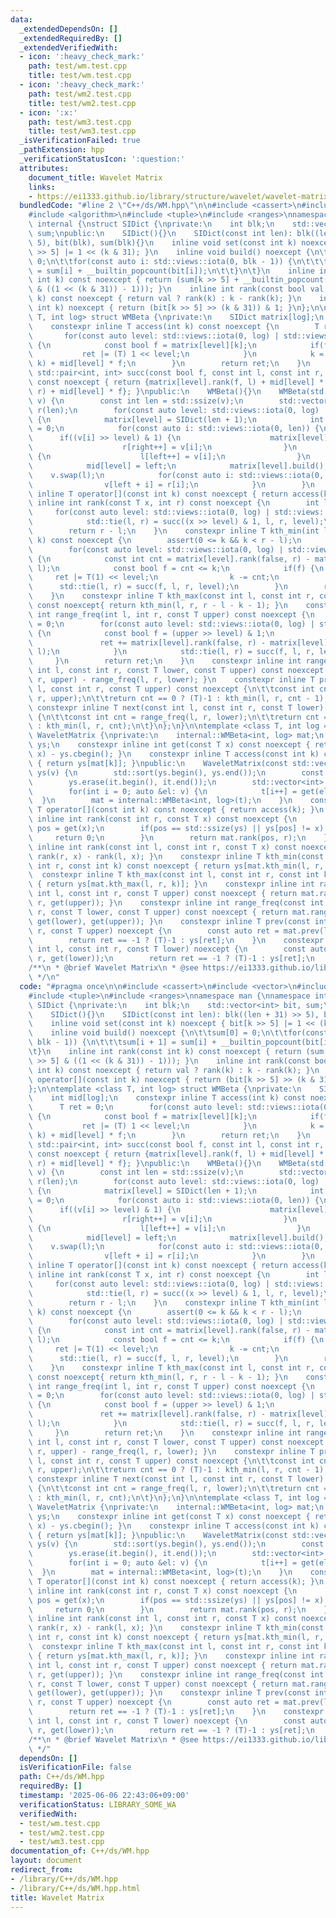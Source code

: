 ```yaml
---
data:
  _extendedDependsOn: []
  _extendedRequiredBy: []
  _extendedVerifiedWith:
  - icon: ':heavy_check_mark:'
    path: test/wm.test.cpp
    title: test/wm.test.cpp
  - icon: ':heavy_check_mark:'
    path: test/wm2.test.cpp
    title: test/wm2.test.cpp
  - icon: ':x:'
    path: test/wm3.test.cpp
    title: test/wm3.test.cpp
  _isVerificationFailed: true
  _pathExtension: hpp
  _verificationStatusIcon: ':question:'
  attributes:
    document_title: Wavelet Matrix
    links:
    - https://ei1333.github.io/library/structure/wavelet/wavelet-matrix.hpp
  bundledCode: "#line 2 \"C++/ds/WM.hpp\"\n\n#include <cassert>\n#include <vector>\n\
    #include <algorithm>\n#include <tuple>\n#include <ranges>\nnamespace man {\nnamespace\
    \ internal {\nstruct SIDict {\nprivate:\n    int blk;\n    std::vector<int> bit,\
    \ sum;\npublic:\n    SIDict(){}\n    SIDict(const int len): blk((len + 31) >>\
    \ 5), bit(blk), sum(blk){}\n    inline void set(const int k) noexcept { bit[k\
    \ >> 5] |= 1 << (k & 31); }\n    inline void build() noexcept {\n\t\tsum[0] =\
    \ 0;\n\t\tfor(const auto i: std::views::iota(0, blk - 1)) {\n\t\t\tsum[i + 1]\
    \ = sum[i] + __builtin_popcount(bit[i]);\n\t\t}\n\t}\n    inline int rank(const\
    \ int k) const noexcept { return (sum[k >> 5] + __builtin_popcount(bit[k >> 5]\
    \ & ((1 << (k & 31)) - 1))); }\n    inline int rank(const bool val, const int\
    \ k) const noexcept { return val ? rank(k) : k - rank(k); }\n    inline bool operator[](const\
    \ int k) noexcept { return (bit[k >> 5] >> (k & 31)) & 1; }\n};\n\ntemplate <class\
    \ T, int log> struct WMBeta {\nprivate:\n    SIDict matrix[log];\n    int mid[log];\n\
    \    constexpr inline T access(int k) const noexcept {\n        T ret = 0;\n \
    \       for(const auto level: std::views::iota(0, log) | std::views::reverse)\
    \ {\n            const bool f = matrix[level][k];\n            if(f) {\n     \
    \           ret |= (T) 1 << level;\n            }\n            k = matrix[level].rank(f,\
    \ k) + mid[level] * f;\n        }\n        return ret;\n    }\n    constexpr inline\
    \ std::pair<int, int> succ(const bool f, const int l, const int r, const int level)\
    \ const noexcept { return {matrix[level].rank(f, l) + mid[level] * f, matrix[level].rank(f,\
    \ r) + mid[level] * f}; }\npublic:\n    WMBeta(){}\n    WMBeta(std::vector<T>\
    \ v) {\n        const int len = std::ssize(v);\n        std::vector<T> l(len),\
    \ r(len);\n        for(const auto level: std::views::iota(0, log) | std::views::reverse)\
    \ {\n            matrix[level] = SIDict(len + 1);\n            int left = 0, right\
    \ = 0;\n            for(const auto i: std::views::iota(0, len)) {\n          \
    \      if((v[i] >> level) & 1) {\n                    matrix[level].set(i);\n\
    \                    r[right++] = v[i];\n                }\n                else\
    \ {\n                    l[left++] = v[i];\n                }\n            }\n\
    \            mid[level] = left;\n            matrix[level].build();\n        \
    \    v.swap(l);\n            for(const auto i: std::views::iota(0, right)) {\n\
    \                v[left + i] = r[i];\n            }\n        }\n    }\n    constexpr\
    \ inline T operator[](const int k) const noexcept { return access(k); }\n    constexpr\
    \ inline int rank(const T x, int r) const noexcept {\n        int l = 0;\n   \
    \     for(const auto level: std::views::iota(0, log) | std::views::reverse) {\n\
    \            std::tie(l, r) = succ((x >> level) & 1, l, r, level);\n        }\n\
    \        return r - l;\n    }\n    constexpr inline T kth_min(int l, int r, int\
    \ k) const noexcept {\n        assert(0 <= k && k < r - l);\n        T ret = 0;\n\
    \        for(const auto level: std::views::iota(0, log) | std::views::reverse)\
    \ {\n            const int cnt = matrix[level].rank(false, r) - matrix[level].rank(false,\
    \ l);\n            const bool f = cnt <= k;\n            if(f) {\n           \
    \     ret |= T(1) << level;\n                k -= cnt;\n            }\n      \
    \      std::tie(l, r) = succ(f, l, r, level);\n        }\n        return ret;\n\
    \    }\n    constexpr inline T kth_max(const int l, const int r, const int k)\
    \ const noexcept{ return kth_min(l, r, r - l - k - 1); }\n    constexpr inline\
    \ int range_freq(int l, int r, const T upper) const noexcept {\n        int ret\
    \ = 0;\n        for(const auto level: std::views::iota(0, log) | std::views::reverse)\
    \ {\n            const bool f = (upper >> level) & 1;\n            if(f) {\n \
    \               ret += matrix[level].rank(false, r) - matrix[level].rank(false,\
    \ l);\n            }\n            std::tie(l, r) = succ(f, l, r, level);\n   \
    \     }\n        return ret;\n    }\n    constexpr inline int range_freq(const\
    \ int l, const int r, const T lower, const T upper) const noexcept { return range_freq(l,\
    \ r, upper) - range_freq(l, r, lower); }\n    constexpr inline T prev(const int\
    \ l, const int r, const T upper) const noexcept {\n\t\tconst int cnt = range_freq(l,\
    \ r, upper);\n\t\treturn cnt == 0 ? (T)-1 : kth_min(l, r, cnt - 1);\n\t}\n   \
    \ constexpr inline T next(const int l, const int r, const T lower) const noexcept\
    \ {\n\t\tconst int cnt = range_freq(l, r, lower);\n\t\treturn cnt == r - l ? (T)-1\
    \ : kth_min(l, r, cnt);\n\t}\n};\n}\n\ntemplate <class T, int log = 20> struct\
    \ WaveletMatrix {\nprivate:\n    internal::WMBeta<int, log> mat;\n    std::vector<T>\
    \ ys;\n    constexpr inline int get(const T x) const noexcept { return std::ranges::lower_bound(ys,\
    \ x) - ys.cbegin(); }\n    constexpr inline T access(const int k) const noexcept\
    \ { return ys[mat[k]]; }\npublic:\n    WaveletMatrix(const std::vector<T> v):\
    \ ys(v) {\n        std::sort(ys.begin(), ys.end());\n        const auto it = std::ranges::unique(ys);\n\
    \        ys.erase(it.begin(), it.end());\n        std::vector<int> t(v.size());\n\
    \        for(int i = 0; auto &el: v) {\n            t[i++] = get(el);\n      \
    \  }\n        mat = internal::WMBeta<int, log>(t);\n    }\n    constexpr inline\
    \ T operator[](const int k) const noexcept { return access(k); }\n    constexpr\
    \ inline int rank(const int r, const T x) const noexcept {\n        const auto\
    \ pos = get(x);\n        if(pos == std::ssize(ys) || ys[pos] != x) {\n       \
    \     return 0;\n        }\n        return mat.rank(pos, r);\n    }\n    constexpr\
    \ inline int rank(const int l, const int r, const T x) const noexcept { return\
    \ rank(r, x) - rank(l, x); }\n    constexpr inline T kth_min(const int l, const\
    \ int r, const int k) const noexcept { return ys[mat.kth_min(l, r, k)]; }\n  \
    \  constexpr inline T kth_max(const int l, const int r, const int k) const noexcept\
    \ { return ys[mat.kth_max(l, r, k)]; }\n    constexpr inline int range_freq(const\
    \ int l, const int r, const T upper) const noexcept { return mat.range_freq(l,\
    \ r, get(upper)); }\n    constexpr inline int range_freq(const int l, const int\
    \ r, const T lower, const T upper) const noexcept { return mat.range_freq(l, r,\
    \ get(lower), get(upper)); }\n    constexpr inline T prev(const int l, const int\
    \ r, const T upper) noexcept {\n        const auto ret = mat.prev(l, r, get(upper));\n\
    \        return ret == -1 ? (T)-1 : ys[ret];\n    }\n    constexpr inline T next(const\
    \ int l, const int r, const T lower) noexcept {\n        const auto ret = mat.next(l,\
    \ r, get(lower));\n        return ret == -1 ? (T)-1 : ys[ret];\n    }\n};\n}\n\
    /**\n * @brief Wavelet Matrix\n * @see https://ei1333.github.io/library/structure/wavelet/wavelet-matrix.hpp\n\
    \ */\n"
  code: "#pragma once\n\n#include <cassert>\n#include <vector>\n#include <algorithm>\n\
    #include <tuple>\n#include <ranges>\nnamespace man {\nnamespace internal {\nstruct\
    \ SIDict {\nprivate:\n    int blk;\n    std::vector<int> bit, sum;\npublic:\n\
    \    SIDict(){}\n    SIDict(const int len): blk((len + 31) >> 5), bit(blk), sum(blk){}\n\
    \    inline void set(const int k) noexcept { bit[k >> 5] |= 1 << (k & 31); }\n\
    \    inline void build() noexcept {\n\t\tsum[0] = 0;\n\t\tfor(const auto i: std::views::iota(0,\
    \ blk - 1)) {\n\t\t\tsum[i + 1] = sum[i] + __builtin_popcount(bit[i]);\n\t\t}\n\
    \t}\n    inline int rank(const int k) const noexcept { return (sum[k >> 5] + __builtin_popcount(bit[k\
    \ >> 5] & ((1 << (k & 31)) - 1))); }\n    inline int rank(const bool val, const\
    \ int k) const noexcept { return val ? rank(k) : k - rank(k); }\n    inline bool\
    \ operator[](const int k) noexcept { return (bit[k >> 5] >> (k & 31)) & 1; }\n\
    };\n\ntemplate <class T, int log> struct WMBeta {\nprivate:\n    SIDict matrix[log];\n\
    \    int mid[log];\n    constexpr inline T access(int k) const noexcept {\n  \
    \      T ret = 0;\n        for(const auto level: std::views::iota(0, log) | std::views::reverse)\
    \ {\n            const bool f = matrix[level][k];\n            if(f) {\n     \
    \           ret |= (T) 1 << level;\n            }\n            k = matrix[level].rank(f,\
    \ k) + mid[level] * f;\n        }\n        return ret;\n    }\n    constexpr inline\
    \ std::pair<int, int> succ(const bool f, const int l, const int r, const int level)\
    \ const noexcept { return {matrix[level].rank(f, l) + mid[level] * f, matrix[level].rank(f,\
    \ r) + mid[level] * f}; }\npublic:\n    WMBeta(){}\n    WMBeta(std::vector<T>\
    \ v) {\n        const int len = std::ssize(v);\n        std::vector<T> l(len),\
    \ r(len);\n        for(const auto level: std::views::iota(0, log) | std::views::reverse)\
    \ {\n            matrix[level] = SIDict(len + 1);\n            int left = 0, right\
    \ = 0;\n            for(const auto i: std::views::iota(0, len)) {\n          \
    \      if((v[i] >> level) & 1) {\n                    matrix[level].set(i);\n\
    \                    r[right++] = v[i];\n                }\n                else\
    \ {\n                    l[left++] = v[i];\n                }\n            }\n\
    \            mid[level] = left;\n            matrix[level].build();\n        \
    \    v.swap(l);\n            for(const auto i: std::views::iota(0, right)) {\n\
    \                v[left + i] = r[i];\n            }\n        }\n    }\n    constexpr\
    \ inline T operator[](const int k) const noexcept { return access(k); }\n    constexpr\
    \ inline int rank(const T x, int r) const noexcept {\n        int l = 0;\n   \
    \     for(const auto level: std::views::iota(0, log) | std::views::reverse) {\n\
    \            std::tie(l, r) = succ((x >> level) & 1, l, r, level);\n        }\n\
    \        return r - l;\n    }\n    constexpr inline T kth_min(int l, int r, int\
    \ k) const noexcept {\n        assert(0 <= k && k < r - l);\n        T ret = 0;\n\
    \        for(const auto level: std::views::iota(0, log) | std::views::reverse)\
    \ {\n            const int cnt = matrix[level].rank(false, r) - matrix[level].rank(false,\
    \ l);\n            const bool f = cnt <= k;\n            if(f) {\n           \
    \     ret |= T(1) << level;\n                k -= cnt;\n            }\n      \
    \      std::tie(l, r) = succ(f, l, r, level);\n        }\n        return ret;\n\
    \    }\n    constexpr inline T kth_max(const int l, const int r, const int k)\
    \ const noexcept{ return kth_min(l, r, r - l - k - 1); }\n    constexpr inline\
    \ int range_freq(int l, int r, const T upper) const noexcept {\n        int ret\
    \ = 0;\n        for(const auto level: std::views::iota(0, log) | std::views::reverse)\
    \ {\n            const bool f = (upper >> level) & 1;\n            if(f) {\n \
    \               ret += matrix[level].rank(false, r) - matrix[level].rank(false,\
    \ l);\n            }\n            std::tie(l, r) = succ(f, l, r, level);\n   \
    \     }\n        return ret;\n    }\n    constexpr inline int range_freq(const\
    \ int l, const int r, const T lower, const T upper) const noexcept { return range_freq(l,\
    \ r, upper) - range_freq(l, r, lower); }\n    constexpr inline T prev(const int\
    \ l, const int r, const T upper) const noexcept {\n\t\tconst int cnt = range_freq(l,\
    \ r, upper);\n\t\treturn cnt == 0 ? (T)-1 : kth_min(l, r, cnt - 1);\n\t}\n   \
    \ constexpr inline T next(const int l, const int r, const T lower) const noexcept\
    \ {\n\t\tconst int cnt = range_freq(l, r, lower);\n\t\treturn cnt == r - l ? (T)-1\
    \ : kth_min(l, r, cnt);\n\t}\n};\n}\n\ntemplate <class T, int log = 20> struct\
    \ WaveletMatrix {\nprivate:\n    internal::WMBeta<int, log> mat;\n    std::vector<T>\
    \ ys;\n    constexpr inline int get(const T x) const noexcept { return std::ranges::lower_bound(ys,\
    \ x) - ys.cbegin(); }\n    constexpr inline T access(const int k) const noexcept\
    \ { return ys[mat[k]]; }\npublic:\n    WaveletMatrix(const std::vector<T> v):\
    \ ys(v) {\n        std::sort(ys.begin(), ys.end());\n        const auto it = std::ranges::unique(ys);\n\
    \        ys.erase(it.begin(), it.end());\n        std::vector<int> t(v.size());\n\
    \        for(int i = 0; auto &el: v) {\n            t[i++] = get(el);\n      \
    \  }\n        mat = internal::WMBeta<int, log>(t);\n    }\n    constexpr inline\
    \ T operator[](const int k) const noexcept { return access(k); }\n    constexpr\
    \ inline int rank(const int r, const T x) const noexcept {\n        const auto\
    \ pos = get(x);\n        if(pos == std::ssize(ys) || ys[pos] != x) {\n       \
    \     return 0;\n        }\n        return mat.rank(pos, r);\n    }\n    constexpr\
    \ inline int rank(const int l, const int r, const T x) const noexcept { return\
    \ rank(r, x) - rank(l, x); }\n    constexpr inline T kth_min(const int l, const\
    \ int r, const int k) const noexcept { return ys[mat.kth_min(l, r, k)]; }\n  \
    \  constexpr inline T kth_max(const int l, const int r, const int k) const noexcept\
    \ { return ys[mat.kth_max(l, r, k)]; }\n    constexpr inline int range_freq(const\
    \ int l, const int r, const T upper) const noexcept { return mat.range_freq(l,\
    \ r, get(upper)); }\n    constexpr inline int range_freq(const int l, const int\
    \ r, const T lower, const T upper) const noexcept { return mat.range_freq(l, r,\
    \ get(lower), get(upper)); }\n    constexpr inline T prev(const int l, const int\
    \ r, const T upper) noexcept {\n        const auto ret = mat.prev(l, r, get(upper));\n\
    \        return ret == -1 ? (T)-1 : ys[ret];\n    }\n    constexpr inline T next(const\
    \ int l, const int r, const T lower) noexcept {\n        const auto ret = mat.next(l,\
    \ r, get(lower));\n        return ret == -1 ? (T)-1 : ys[ret];\n    }\n};\n}\n\
    /**\n * @brief Wavelet Matrix\n * @see https://ei1333.github.io/library/structure/wavelet/wavelet-matrix.hpp\n\
    \ */"
  dependsOn: []
  isVerificationFile: false
  path: C++/ds/WM.hpp
  requiredBy: []
  timestamp: '2025-06-06 22:43:06+09:00'
  verificationStatus: LIBRARY_SOME_WA
  verifiedWith:
  - test/wm.test.cpp
  - test/wm2.test.cpp
  - test/wm3.test.cpp
documentation_of: C++/ds/WM.hpp
layout: document
redirect_from:
- /library/C++/ds/WM.hpp
- /library/C++/ds/WM.hpp.html
title: Wavelet Matrix
---
```

